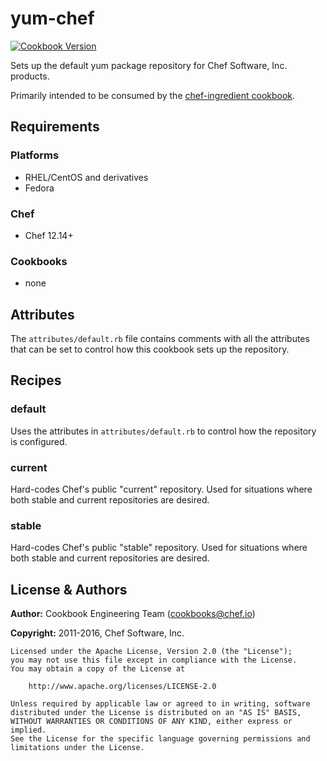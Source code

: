 # yum-chef

[![Cookbook Version](https://img.shields.io/cookbook/v/yum-chef.svg)](https://supermarket.chef.io/cookbooks/yum-chef)

Sets up the default yum package repository for Chef Software, Inc. products.

Primarily intended to be consumed by the [chef-ingredient cookbook](https://supermarket.chef.io/cookbooks/chef-ingredient).

## Requirements

### Platforms

- RHEL/CentOS and derivatives
- Fedora

### Chef

- Chef 12.14+

### Cookbooks

- none

## Attributes

The `attributes/default.rb` file contains comments with all the attributes that can be set to control how this cookbook sets up the repository.

## Recipes

### default

Uses the attributes in `attributes/default.rb` to control how the repository is configured.

### current

Hard-codes Chef's public "current" repository. Used for situations where both stable and current repositories are desired.

### stable

Hard-codes Chef's public "stable" repository. Used for situations where both stable and current repositories are desired.

## License & Authors

**Author:** Cookbook Engineering Team ([cookbooks@chef.io](mailto:cookbooks@chef.io))

**Copyright:** 2011-2016, Chef Software, Inc.

```
Licensed under the Apache License, Version 2.0 (the "License");
you may not use this file except in compliance with the License.
You may obtain a copy of the License at

    http://www.apache.org/licenses/LICENSE-2.0

Unless required by applicable law or agreed to in writing, software
distributed under the License is distributed on an "AS IS" BASIS,
WITHOUT WARRANTIES OR CONDITIONS OF ANY KIND, either express or implied.
See the License for the specific language governing permissions and
limitations under the License.
```
